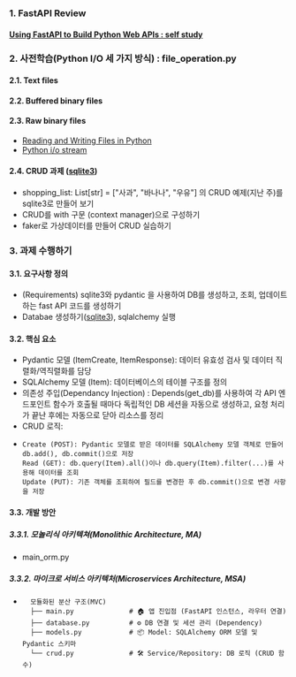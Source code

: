 ### 1. FastAPI Review
#### [Using FastAPI to Build Python Web APIs : self study](https://realpython.com/fastapi-python-web-apis/)

### 2. 사전학습(Python I/O 세 가지 방식) : file_operation.py
#### 2.1. Text files
#### 2.2. Buffered binary files
#### 2.3. Raw binary files
- [Reading and Writing Files in Python ](https://realpython.com/read-write-files-python/)
- [Python i/o stream](https://docs.python.org/ko/3.13/library/io.html)
#### 2.4. CRUD 과제 ([sqlite3](https://docs.python.org/3/library/sqlite3.html#sqlite3-tutorial))
- shopping_list: List[str] = ["사과", "바나나", "우유"] 의 CRUD 예제(지난 주)를 sqlite3로 만들어 보기
- CRUD를 with 구문 (context manager)으로 구성하기
- faker로 가상데이터를 만들어 CRUD 실습하기
### 3. 과제 수행하기 
#### 3.1. 요구사항 정의
- (Requirements) sqlite3와 pydantic 을 사용하여 DB를 생성하고, 조회, 업데이트하는 fast API 코드를 생성하기
- Databae 생성하기([sqlite3](https://docs.python.org/3/contents.html)), sqlalchemy 실행

#### 3.2. 핵심 요소
- Pydantic 모델 (ItemCreate, ItemResponse): 데이터 유효성 검사 및 데이터 직렬화/역직렬화를 담당
- SQLAlchemy 모델 (Item): 데이터베이스의 테이블 구조를 정의
- 의존성 주입(Dependancy Injection) : Depends(get_db)를 사용하여 각 API 엔드포인트 함수가 호출될 때마다 독립적인 DB 세션을 자동으로 생성하고, 요청 처리가 끝난 후에는 자동으로 닫아 리소스를 정리
- CRUD 로직:
-     Create (POST): Pydantic 모델로 받은 데이터를 SQLAlchemy 모델 객체로 만들어 db.add(), db.commit()으로 저장
      Read (GET): db.query(Item).all()이나 db.query(Item).filter(...)를 사용해 데이터를 조회
      Update (PUT): 기존 객체를 조회하여 필드를 변경한 후 db.commit()으로 변경 사항을 저장

#### 3.3. 개발 방안  
##### 3.3.1. 모놀리식 아키텍쳐(Monolithic Architecture, MA)
- main_orm.py
##### 3.3.2. 마이크로 서비스 아키텍처(Microservices Architecture, MSA)
-       모듈화된 분산 구조(MVC)
        ├── main.py              # 🏠 앱 진입점 (FastAPI 인스턴스, 라우터 연결)
        ├── database.py          # ⚙️ DB 연결 및 세션 관리 (Dependency)
        ├── models.py            # 📦 Model: SQLAlchemy ORM 모델 및 Pydantic 스키마
        └── crud.py              # 🛠️ Service/Repository: DB 로직 (CRUD 함수)
